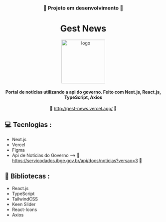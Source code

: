 <div align='center'>

   ### :construction: **Projeto em desenvolvimento** :construction: ###

   # Gest News
   
   <img height='140px' src='./public/favicon.ico' alt='logo'/>
      
   #### Portal de notícias utilizando a api do governo. Feito com Next.js, React.js, TypeScript, Axios ####

   :link: <http://gest-news.vercel.app/> :link:
</div>

## :computer: Tecnlogias :

- Next.js
- Vercel
- Figma
- Api de Notícias do Governo --> :link: <https://servicodados.ibge.gov.br/api/docs/noticias?versao=3> :link:

## :rocket: Bibliotecas :

- React.js
- TypeScript
- TailwindCSS
- Keen Slider
- React-Icons
- Axios


